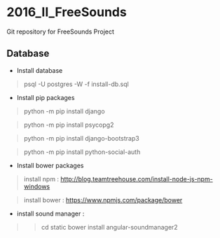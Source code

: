 # 2016_II_FreeSounds
Git repository for FreeSounds Project

## Database

* Install database

> psql -U postgres -W -f install-db.sql

* Install pip packages

> python -m pip install django

> python -m pip install psycopg2

> python -m pip install django-bootstrap3

> python -m pip install python-social-auth

* Install bower packages

> install npm : http://blog.teamtreehouse.com/install-node-js-npm-windows

> install bower : https://www.npmjs.com/package/bower

* install sound manager : 

>> cd static
>> bower install angular-soundmanager2
